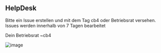 ## HelpDesk

Bitte ein Issue erstellen und mit dem Tag cb4 oder Betriebsrat versehen. Issues werden innerhalb von 7 Tagen
bearbeitet


Dein Betriebsrat
  ~cb4  
  
  
![image](https://avatars.cloudflare.steamstatic.com/f9abb9e79dcf306fe2d938053c478e976cdb1399_full.jpg)
